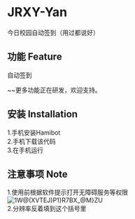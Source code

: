 # JRXY-Yan
今日校园自动签到（用过都说好）

## **功能** Feature
自动签到 
  
~~更多功能正在研发，欢迎支持。  

## **安装** Installation
1.手机安装Hamibot  
2.手机下载该代码  
3.在手机运行  
## **注意事项** Note
1.使用前根据软件提示打开无障碍服务等权限  
![1W@(XVTEJ)P1}R7BX_@M}ZU](https://user-images.githubusercontent.com/48935623/161063103-3e29d28f-c090-447d-9b93-6698451a7993.png)  
2.分辨率反着填到这个括号里 
